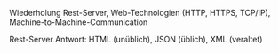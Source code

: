 Wiederholung Rest-Server, Web-Technologien (HTTP, HTTPS, TCP/IP), Machine-to-Machine-Communication

Rest-Server Antwort: HTML (unüblich), JSON (üblich), XML (veraltet)
